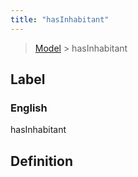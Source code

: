 ```yaml
---
title: "hasInhabitant"
---
```


> [Model](./../) > hasInhabitant

## Label

### English
hasInhabitant


## Definition



    
